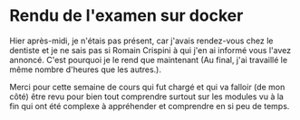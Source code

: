 # Rendu de l'examen sur docker

Hier après-midi, je n'étais pas présent, car j'avais rendez-vous chez le dentiste et je ne sais pas si Romain Crispini à qui j'en ai informé vous l'avez annoncé.
C'est pourquoi je le rend que maintenant (Au final, j'ai travaillé le même nombre d'heures que les autres.).


Merci pour cette semaine de cours qui fut chargé et qui va falloir (de mon côté) être revu pour bien tout comprendre surtout sur les modules vu à la fin qui ont été complexe à appréhender et comprendre en si peu de temps.
